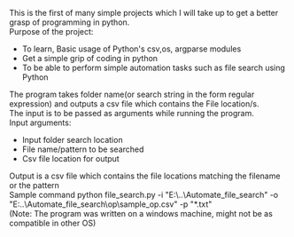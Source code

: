 <body>
 <p>This is the first of many simple projects which I will take up to get a better grasp of programming in python.<br>
  Purpose of the project:</p>
 <ul>
  <li>To learn, Basic usage of Python's csv,os, argparse modules</li>
  <li>Get a simple grip of coding in python</li>
  <li>To be able to perform simple automation tasks such as file search using Python</li>
 </ul>
 <p>The program takes folder name(or search string in the form regular expression) and outputs a csv file which contains the File location/s.<br>
 The input is to be passed as arguments while running the program.<br>
 Input arguments:<p \>
 <ul>
  <li>Input folder search location</li>
  <li>File name/pattern to be searched</li>
  <li>Csv file location for output</li>
 </ul>
 <p>Output is a csv file which contains the file locations matching the filename or the pattern <br>
  Sample command python file_search.py -i "E:\..\Automate_file_search" -o "E:..\Automate_file_search\op\sample_op.csv" -p "*.txt" <br>
 (Note: The program was written on a windows machine, might not be as compatible in other OS)</p>
</body> 
